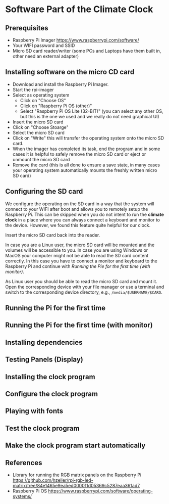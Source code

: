 # Software Part of the Climate Clock


## Prerequisites

- Raspberry Pi Imager
  https://www.raspberrypi.com/software/
- Your WIFI password and SSID
- Micro SD card reader/writer (some PCs and Laptops have them built in,
  other need an external adapter)

## Installing software on the micro CD card

- Download and install the Raspberry Pi Imager.
- Start the rpi-imager
- Select as operating system
  - Click on "Choose OS"
  - Click on "Raspberry Pi OS (other)"
  - Select "Raspberry Pi OS Lite (32-BIT)" (you can select any other OS, but
    this is the one we used and we really do not need graphical UI)
- Insert the micro SD card
- Click on "Choose Stoarge"
- Select the micro SD card
- Click on "Write" this will transfer the operating system onto the micro SD
  card.
- When the imager has completed its task, end the program and in some cases
  it is helpful to safely remove the micro SD card or eject or unmount the 
  micro SD card
- Remove the card (this is all done to ensure a save state, in many cases your
  operating system automatically mounts the freshly written micro SD card)

## Configuring the SD card

We configure the operating on the SD card in a way that the system will connect
to your WIFI after boot and allows you to remotely setup the Raspberry Pi.
This can be skipped when you do not intent to run the **climate clock** in a
place where you can always connect a keyboard and monitor to the device.
However, we found this feature quite helpful for our clock.

Insert the micro SD card back into the reader.

In case you are a Linux user, the micro SD card will be mounted and the volumes
will be accessible to you. In case you are using Windows or MacOS your
computer might not be able to read the SD card content correctly. In this case
you have to connect a monitor and keyboard to the Raspberry Pi and continue with
*Running the Pie for the first time (with monitor)*.

As Linux user you should be able to read the micro SD card and mount it.
Open the corresponding device with your file manager or use a terminal and
switch to the corresponding device directory, e.g., `/media/$USERNAME/$CARD`.



## Running the Pi for the first time

## Running the Pi for the first time (with monitor)

## Installing dependencies

## Testing Panels (Display)

## Installing the clock program

## Configure the clock program

## Playing with fonts

## Test the clock program

## Make the clock program start automatically

## References

- Library for running the RGB matrix panels on the Raspberry Pi 
  https://github.com/hzeller/rpi-rgb-led-matrix/tree/84e1465e9ea5ed000011d05369c5287eaa361ad7
- Raspberry Pi OS
  https://www.raspberrypi.com/software/operating-systems/

